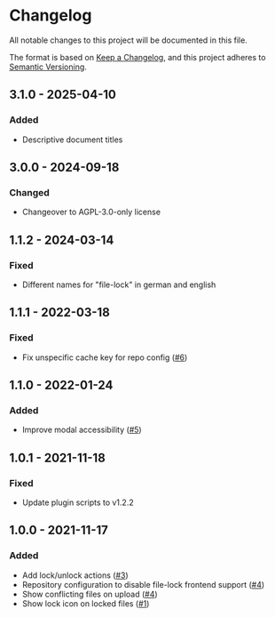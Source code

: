 # Changelog
All notable changes to this project will be documented in this file.

The format is based on [Keep a Changelog](https://keepachangelog.com/en/1.0.0/),
and this project adheres to [Semantic Versioning](https://semver.org/spec/v2.0.0.html).

## 3.1.0 - 2025-04-10
### Added
- Descriptive document titles

## 3.0.0 - 2024-09-18
### Changed
- Changeover to AGPL-3.0-only license

## 1.1.2 - 2024-03-14
### Fixed
- Different names for "file-lock" in german and english

## 1.1.1 - 2022-03-18
### Fixed
- Fix unspecific cache key for repo config ([#6](https://github.com/scm-manager/scm-file-lock-plugin/pull/6))

## 1.1.0 - 2022-01-24
### Added
- Improve modal accessibility ([#5](https://github.com/scm-manager/scm-file-lock-plugin/pull/5))

## 1.0.1 - 2021-11-18
### Fixed
- Update plugin scripts to v1.2.2

## 1.0.0 - 2021-11-17
### Added
- Add lock/unlock actions ([#3](https://github.com/scm-manager/scm-file-lock-plugin/pull/3))
- Repository configuration to disable file-lock frontend support ([#4](https://github.com/scm-manager/scm-file-lock-plugin/pull/4))
- Show conflicting files on upload ([#4](https://github.com/scm-manager/scm-file-lock-plugin/pull/4))
- Show lock icon on locked files ([#1](https://github.com/scm-manager/scm-file-lock-plugin/pull/1))

